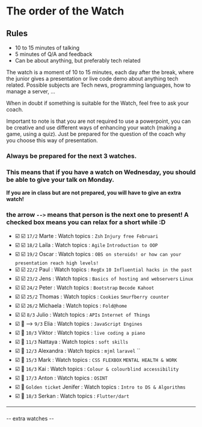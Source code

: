 # The order of the Watch
## Rules
* 10 to 15 minutes of talking
* 5 minutes of Q/A and feedback
* Can be about anything, but preferably tech related


The watch is a moment of 10 to 15 minutes, each day after the break, where the junior gives a presentation or live code demo about anything tech related.
Possible subjects are Tech news, programming languages, how to manage a server, ...

When in doubt if something is suitable for the Watch, feel free to ask your coach.

Important to note is that you are not required to use a powerpoint, you can be creative and use different ways of enhancing your watch (making a game, using a quiz). Just be prepared for the question of the coach why you choose this way of presentation.

### Always be prepared for the next 3 watches.
### This means that if you have a watch on Wednesday, you should be able to give your talk on Monday.
**If you are in class but are not prepared, you will have to give an extra watch!**

### the arrow `-->` means that person is the next one to present! A checked box means you can relax for a short while :D

- :ballot_box_with_check: :ballot_box_with_check: `17/2` Marte  : Watch topics : `Zsh` `Injury free Februari` `` ``
- :ballot_box_with_check: :ballot_box_with_check: `18/2` Laila : Watch topics : `Agile` `Introduction to OOP` `` ``
- :ballot_box_with_check: :ballot_box_with_check: `19/2` Oscar : Watch topics : `OBS on steroids! or how can your presentation reach high levels!` `` `` 
- :ballot_box_with_check: :ballot_box_with_check: `22/2` Paul : Watch topics : `RegEx` `10 Influential hacks in the past` `` ``
- :ballot_box_with_check: :ballot_box_with_check:  `23/2` Jens : Watch topics : `Basics of hosting and webservers` `Linux` `` ``
- :ballot_box_with_check: :ballot_box_with_check: `24/2` Peter : Watch topics : `Bootstrap` `Becode Kahoot` `` ``
- :ballot_box_with_check: :ballot_box_with_check: `25/2` Thomas : Watch topics : `Cookies` `Smurfberry counter` `` ``
- :ballot_box_with_check: :ballot_box_with_check: `26/2` Michaela : Watch topics : `Fold@home` `` ``
- :ballot_box_with_check: :ballot_box_with_check: `8/3` Julio : Watch topics : `APIs` `Internet of Things` `` ``
- :ballot_box_with_check: :black_square_button: --> `9/3` Elia : Watch topics : `JavaScript Engines` `` ``
- :ballot_box_with_check: :black_square_button: `10/3` Viktor : Watch topics : `live coding a piano` `` ``
- :ballot_box_with_check: :black_square_button: `11/3` Nattaya : Watch topics : `soft skills` `` ``
- :ballot_box_with_check: :black_square_button: `12/3` Alexandra : Watch topics : `mjml` `laravel` ``
- :ballot_box_with_check: :black_square_button: `15/3` Mark : Watch topics : `CSS FLEXBOX` `MENTAL HEALTH & WORK` `` ``
- :ballot_box_with_check: :black_square_button: `16/3` Kai : Watch topics : `Colour & colourblind accessibility` `` ``
- :ballot_box_with_check: :black_square_button: `17/3` Anton : Watch topics : `OSINT` `` ``
- :ballot_box_with_check: :black_square_button: `Golden ticket` Jenifer : Watch topics : `Intro to DS & Algorithms` `` ``
- :ballot_box_with_check: :black_square_button: `18/3` Serkan : Watch topics : `Flutter/dart` `` ``
 ---
###

-- extra watches --

